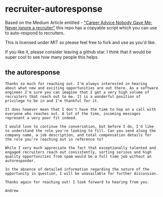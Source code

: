 # recruiter-autoresponse
Based on the Medium Article entitled - ["Career Advice Nobody Gave Me: Never ignore a recruiter"](https://index.medium.com/career-advice-nobody-gave-me-never-ignore-a-recruiter-4474eac9556) this repo has a copyable script which you can use to auto-respond to recruiters.

This is licensed under MIT so please feel free to fork and use as you'd like. 

If you like it, please consider leaving a github star.  I think that it would be super cool to see how many people this helps.

## the autoresponse

```
Thanks so much for reaching out. I'm always interested in hearing about what new and exciting opportunities are out there. As a software engineer I'm sure you can imagine that I get a very high volume of recruiters that reach out to me. It is a wonderful position of privilege to be in and I'm thankful for it.

It does however mean that I don't have the time to hop on a call with everyone who reaches out. A lot of the time, incoming messages represent a very poor fit indeed.

I would love to continue the conversation, but before I do, I'd like to understand the role you're looking to fill. Can you send along the company name, a job description, and total compensation details for the role you're reaching out in reference to?

While I very much appreciate the fact that exceptionally talented and engaged recruiters reach out consistently, sorting serious and high quality opportunities from spam would be a full time job without an autoresponder.

In the absence of detailed information regarding the nature of the opportunity in question, I will be unavailable for further discussion.

Thanks again for reaching out! I look forward to hearing from you.

Andrew
```
